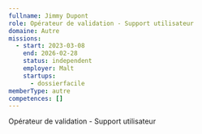 ```yaml
---
fullname: Jimmy Dupont
role: Opérateur de validation - Support utilisateur
domaine: Autre
missions:
  - start: 2023-03-08
    end: 2026-02-28
    status: independent
    employer: Malt
    startups:
      - dossierfacile
memberType: autre
competences: []
---
```

Opérateur de validation - Support utilisateur
